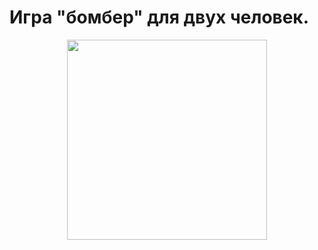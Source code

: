 # Игра "бомбер" для двух человек.

[<center><img src="Info/I_Icon.ico" width="320"/></center>](Info/I_Icon.ico)
